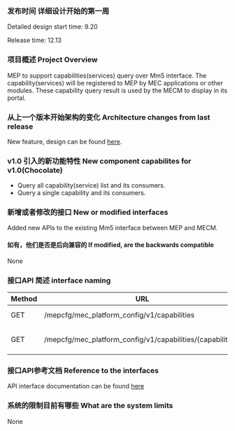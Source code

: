 ### 发布时间 详细设计开始的第一周
Detailed design start time: 9.20

Release time: 12.13

### 项目概述 Project Overview
MEP to support capabilities(services) query over Mm5 interface. The capability(services) will be registered to MEP by MEC applications or other modules. 
These capability query result is used by the MECM to display in its portal.

### 从上一个版本开始架构的变化 Architecture changes from last release
New feature, design can be found [here](https://gitee.com/edgegallery/community/blob/master/MEP%20PT/Release%20V1.0/platform_query_capabilities.md).

### v1.0 引入的新功能特性 New component capabilites for v1.0(Chocolate)
* Query all capability(service) list and its consumers.
* Query a single capability and its consumers.

### 新增或者修改的接口 New or modified interfaces
Added new APIs to the existing Mm5 interface between MEP and MECM.

#### 如有，他们是否是后向兼容的 If modified, are the backwards compatible
None

### 接口API 简述 interface naming
|  Method | URL  | Description|
|---|---|---|
| GET  | /mepcfg/mec_platform_config/v1/capabilities | Get all capabilities |
| GET  | /mepcfg/mec_platform_config/v1/capabilities/\{capabilityId\} | Get individual capabilities |
### 接口API参考文档 Reference to the interfaces
API interface documentation can be found [here](http://docs.edgegallery.org/zh_CN/latest/Projects/MEP/MEP_Interfaces.html#query-platform-capabilities-services)

### 系统的限制目前有哪些 What are the system limits
None